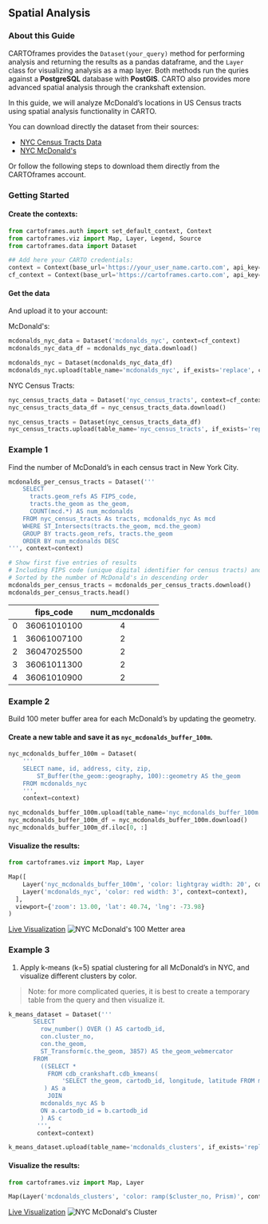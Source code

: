 ## Spatial Analysis

### About this Guide

CARTOframes provides the `Dataset(your_query)` method for performing analysis and returning the results as a pandas dataframe, and the `Layer` class for visualizing analysis as a map layer. Both methods run the quries against a **PostgreSQL** database with **PostGIS**. CARTO also provides more advanced spatial analysis through the crankshaft extension.

In this guide, we will analyze McDonald’s locations in US Census tracts using spatial analysis functionality in CARTO.

You can download directly the dataset from their sources:

- [NYC Census Tracts Data](https://www.census.gov/cgi-bin/geo/shapefiles/index.php?year=2018&layergroup=Census+Tracts)
- [NYC McDonald's](https://data.cityofnewyork.us/Health/McDonald-s/kyws-ad2t)

Or follow the following steps to download them directly from the CARTOframes account.

### Getting Started

#### Create the contexts:

```py
from cartoframes.auth import set_default_context, Context
from cartoframes.viz import Map, Layer, Legend, Source
from cartoframes.data import Dataset

## Add here your CARTO credentials:
context = Context(base_url='https://your_user_name.carto.com', api_key='your_api_key')
cf_context = Context(base_url='https://cartoframes.carto.com', api_key='default_public')
```

#### Get the data

And upload it to your account:

McDonald's:

```py
mcdonalds_nyc_data = Dataset('mcdonalds_nyc', context=cf_context)
mcdonalds_nyc_data_df = mcdonalds_nyc_data.download()

mcdonalds_nyc = Dataset(mcdonalds_nyc_data_df)
mcdonalds_nyc.upload(table_name='mcdonalds_nyc', if_exists='replace', context=context)
```

NYC Census Tracts:

```py
nyc_census_tracts_data = Dataset('nyc_census_tracts', context=cf_context)
nyc_census_tracts_data_df = nyc_census_tracts_data.download()

nyc_census_tracts = Dataset(nyc_census_tracts_data_df)
nyc_census_tracts.upload(table_name='nyc_census_tracts', if_exists='replace', context=context)
```

### Example 1

Find the number of McDonald’s in each census tract in New York City.

```py
mcdonalds_per_census_tracts = Dataset('''
    SELECT
      tracts.geom_refs AS FIPS_code,
      tracts.the_geom as the_geom,
      COUNT(mcd.*) AS num_mcdonalds
    FROM nyc_census_tracts As tracts, mcdonalds_nyc As mcd
    WHERE ST_Intersects(tracts.the_geom, mcd.the_geom)
    GROUP BY tracts.geom_refs, tracts.the_geom
    ORDER BY num_mcdonalds DESC
''', context=context)
```

```py
# Show first five entries of results
# Including FIPS code (unique digital identifier for census tracts) and the number of McDonald's
# Sorted by the number of McDonald's in descending order
mcdonalds_per_census_tracts = mcdonalds_per_census_tracts.download()
mcdonalds_per_census_tracts.head()
```

|   | fips_code | num_mcdonalds |
|:-:|:-:|:-:|
| 0 | 36061010100 | 4 |
| 1 | 36061007100 | 2 |
| 2 | 36047025500 | 2 |
| 3 | 36061011300 | 2 |
| 4 | 36061010900 | 2 |

### Example 2

Build 100 meter buffer area for each McDonald’s by updating the geometry.

#### Create a new table and save it as `nyc_mcdonalds_buffer_100m`.

```py
nyc_mcdonalds_buffer_100m = Dataset(
    '''
    SELECT name, id, address, city, zip,
        ST_Buffer(the_geom::geography, 100)::geometry AS the_geom
    FROM mcdonalds_nyc
    ''',
    context=context)

nyc_mcdonalds_buffer_100m.upload(table_name='nyc_mcdonalds_buffer_100m', if_exists='replace', context=context)
nyc_mcdonalds_buffer_100m_df = nyc_mcdonalds_buffer_100m.download()
nyc_mcdonalds_buffer_100m_df.iloc[0, :]
```

#### Visualize the results:

```py
from cartoframes.viz import Map, Layer

Map([
    Layer('nyc_mcdonalds_buffer_100m', 'color: lightgray width: 20', context=context),
    Layer('mcdonalds_nyc', 'color: red width: 3', context=context),
  ],
  viewport={'zoom': 13.00, 'lat': 40.74, 'lng': -73.98}
)
```

[Live Visualization](https://cartovl.carto.com/kuviz/a6a586c3-682c-4591-a8cd-f4d9d4cc10bd)
![NYC McDonald's 100 Metter area](../../img/guides/spatial-analysis/example-2.png)

### Example 3

1. Apply k-means (k=5) spatial clustering for all McDonald’s in NYC, and visualize different clusters by color.

> Note: for more complicated queries, it is best to create a temporary table from the query and then visualize it.

```py
k_means_dataset = Dataset('''
       SELECT
         row_number() OVER () AS cartodb_id,
         con.cluster_no,
         con.the_geom,
         ST_Transform(c.the_geom, 3857) AS the_geom_webmercator
       FROM
         ((SELECT *
           FROM cdb_crankshaft.cdb_kmeans(
               'SELECT the_geom, cartodb_id, longitude, latitude FROM mcdonalds_nyc', 5)
          ) AS a
           JOIN
         mcdonalds_nyc AS b
         ON a.cartodb_id = b.cartodb_id
         ) AS c
        ''',
        context=context)

k_means_dataset.upload(table_name='mcdonalds_clusters', if_exists='replace', context=context)
```

#### Visualize the results:

```py
from cartoframes.viz import Map, Layer

Map(Layer('mcdonalds_clusters', 'color: ramp($cluster_no, Prism)', context=context))
```

[Live Visualization](https://cartovl.carto.com/kuviz/8c5b6b66-ab5e-41d3-b3e5-c2d08d6831d4)
![NYC McDonald's Cluster](../../img/guides/spatial-analysis/example-3.png)
